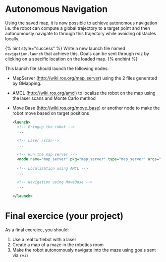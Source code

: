 # Autonomous Navigation

Using the saved map, it is now possible to achieve autonomous navigation i.e. the robot can compute a global trajectory to a target point and then autonomously navigate to through this trajectory while avoiding obstacles locally. 

{% hint style="success" %}
Write a new launch file named `navigation.launch` that achieve this.
Goals can be sent through rviz by clicking on a specific location on the loaded map.
{% endhint %}

This launch file should launch the following nodes:
- MapServer (http://wiki.ros.org/map_server) using the 2 files generated by GMapping.  
- AMCL (http://wiki.ros.org/amcl) to localize the robot on the map using the laser scans and Monte Carlo method
- Move Base (http://wiki.ros.org/move_base) or another node to make the robot move based on target positions

	```xml
	<launch>
	  <!-- Bringup the robot -->
	  ...
	  
	  <!-- Laser /scan-->
	  ...
	  
	  <!-- Run the map server -->
	  <node name="map_server" pkg="map_server" type="map_server" args="dia.yaml" />
	  
	  <!-- Localization using AMCL -->
	  ...
	  
	  <!-- Navigation using MoveBase -->
	  ...
		  
	</launch>
	```

# Final exercice (your project)

As a final exercice, you should:

1. Use a real turtlebot with a laser
2. Create a map of a maze in the robotics room 
3. Make the robot autonomously navigate into the maze using goals sent via `rviz`
